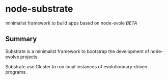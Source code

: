 node-substrate
===========

minimalist framework to build apps based on node-evole *BETA*

## Summary

Substrate is a minimalist framework to bootstrap the development
of node-evolve projects.

Substrate use Cluster to run local instances of evolutionnary-driven programs.
